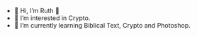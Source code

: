 - 👋 Hi, I’m Ruth 💞️
- 👀 I’m interested in Crypto.
- 🌱 I’m currently learning Biblical Text, Crypto and Photoshop.

<!---
Ruthanley/Ruthanley is a ✨ special ✨ repository because its `README.md` (this file) appears on your GitHub profile.
You can click the Preview link to take a look at your changes.
--->
